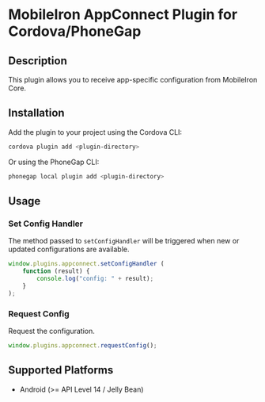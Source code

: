 # MobileIron AppConnect Plugin for Cordova/PhoneGap

## Description

This plugin allows you to receive app-specific configuration from MobileIron Core.

## Installation

Add the plugin to your project using the Cordova CLI:

```bash
cordova plugin add <plugin-directory>
```

Or using the PhoneGap CLI:

```bash
phonegap local plugin add <plugin-directory>
```

## Usage

### Set Config Handler
The method passed to `setConfigHandler` will be triggered when new or updated configurations are available.

```js
window.plugins.appconnect.setConfigHandler (
    function (result) {
        console.log("config: " + result);
    }
);
```
### Request Config
Request the configuration.

```js
window.plugins.appconnect.requestConfig();
```

## Supported Platforms

- Android (>= API Level 14 / Jelly Bean)
